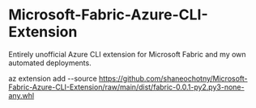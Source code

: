 # Microsoft-Fabric-Azure-CLI-Extension

Entirely unofficial Azure CLI extension for Microsoft Fabric and my own automated deployments.



az extension add --source https://github.com/shaneochotny/Microsoft-Fabric-Azure-CLI-Extension/raw/main/dist/fabric-0.0.1-py2.py3-none-any.whl